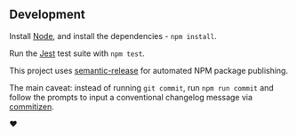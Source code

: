 ## Development

Install [Node](https://nodejs.org/en/), and install the dependencies - `npm install`.

Run the [Jest](https://facebook.github.io/jest/) test suite with `npm test`.

This project uses [semantic-release](https://github.com/semantic-release/semantic-release) for automated NPM package publishing.

The main caveat: instead of running `git commit`, run `npm run commit` and follow the prompts to input a conventional changelog message via [commitizen](https://github.com/commitizen/cz-cli).

:heart:
